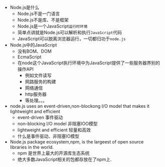 - Node.js是什么
  * Node.js不是一门语言
  * Node.js不是库、不是框架
  * Node.js是一个JavaScript`运行时环境`
  * 简单点讲就是Node.js可以解析和执行`JavaScript`代码
  * JavaScript可以脱离浏览器运行，一切都归功于`node.js`
- Node.js中的JavaScript
  - 没有BOM、DOM
  - EcmaScript
  - 在node这个JavaScript执行环境中为JavaScript提供了一些服务器界别的操作API
    * 例如文件读写
    * 网路服务的构建
    * 网络通信
    * http服务器
    * 等处理。。。
- node.js uses an event-driven,non-blockong I/O model that makes it lightweight and efficient
  * event-driven 事件驱动
  * non-blocking I/O model 非阻塞IOO模型
  * lightweight and efficient 轻量和高效
  * 什么是事件驱动、非阻塞IO模型
- Node.js package ecosystem,npm, is the largeest of open source libraries in the world.
  * npm 是世界上最大的开源库生态系统
  * 绝大多数JavaScript相关的包都存放在了npm上.